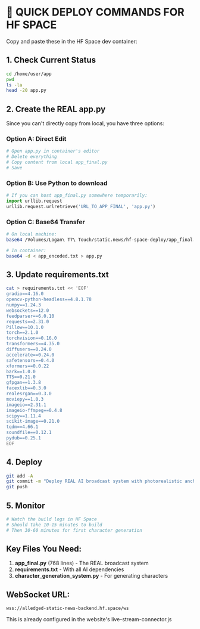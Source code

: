 # 🚀 QUICK DEPLOY COMMANDS FOR HF SPACE

Copy and paste these in the HF Space dev container:

## 1. Check Current Status
```bash
cd /home/user/app
pwd
ls -la
head -20 app.py
```

## 2. Create the REAL app.py

Since you can't directly copy from local, you have three options:

### Option A: Direct Edit
```bash
# Open app.py in container's editor
# Delete everything
# Copy content from local app_final.py
# Save
```

### Option B: Use Python to download
```python
# If you can host app_final.py somewhere temporarily:
import urllib.request
urllib.request.urlretrieve('URL_TO_APP_FINAL', 'app.py')
```

### Option C: Base64 Transfer
```bash
# On local machine:
base64 /Volumes/Logan\ T7\ Touch/static.news/hf-space-deploy/app_final.py > app_encoded.txt

# In container:
base64 -d < app_encoded.txt > app.py
```

## 3. Update requirements.txt
```bash
cat > requirements.txt << 'EOF'
gradio==4.16.0
opencv-python-headless==4.8.1.78
numpy==1.24.3
websockets==12.0
feedparser==6.0.10
requests==2.31.0
Pillow==10.1.0
torch==2.1.0
torchvision==0.16.0
transformers==4.35.0
diffusers==0.24.0
accelerate==0.24.0
safetensors==0.4.0
xformers==0.0.22
bark==1.0.0
TTS==0.21.0
gfpgan==1.3.8
facexlib==0.3.0
realesrgan==0.3.0
moviepy==1.0.3
imageio==2.31.1
imageio-ffmpeg==0.4.8
scipy==1.11.4
scikit-image==0.21.0
tqdm==4.66.1
soundfile==0.12.1
pydub==0.25.1
EOF
```

## 4. Deploy
```bash
git add -A
git commit -m "Deploy REAL AI broadcast system with photorealistic anchors"
git push
```

## 5. Monitor
```bash
# Watch the build logs in HF Space
# Should take 10-15 minutes to build
# Then 30-60 minutes for first character generation
```

## Key Files You Need:
1. **app_final.py** (768 lines) - The REAL broadcast system
2. **requirements.txt** - With all AI dependencies
3. **character_generation_system.py** - For generating characters

## WebSocket URL:
```
wss://alledged-static-news-backend.hf.space/ws
```

This is already configured in the website's live-stream-connector.js